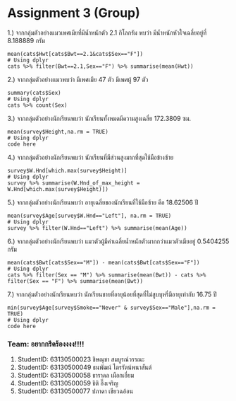 # Assignment 3 (Group)

1.) จากกลุ่มตัวอย่างแมวเพศเมียที่มีน้ำหนักตัว 2.1 กิโลกรัม พบว่า มีน้ำหนักหัวใจเฉลี่ยอยู่ที่ 8.188889 กรัม
```{R}
mean(cats$Hwt[cats$Bwt==2.1&cats$Sex=="F"])
# Using dplyr
cats %>% filter(Bwt==2.1,Sex=="F") %>% summarise(mean(Hwt))
```

2.) จากกลุ่มตัวอย่างแมวพบว่า มีเพศเมีย 47 ตัว มีเพศผู้ 97 ตัว
```{R}
summary(cats$Sex)
# Using dplyr
cats %>% count(Sex)
```

3.) จากกลุ่มตัวอย่างนักเรียนพบว่า นักเรียนทั้งหมดมีความสูงเฉลี่ย 172.3809 ซม.
```{R}
mean(survey$Height,na.rm = TRUE)
# Using dplyr
code here
```

4.) จากกลุ่มตัวอย่างนักเรียนพบว่า นักเรียนที่มีส่วนสูงมากที่สุดใช้มือข้างซ้าย
```{R}
survey$W.Hnd[which.max(survey$Height)]
# Using dplyr
survey %>% summarise(W.Hnd_of_max_height = W.Hnd[which.max(survey$Height)])
```

5.) จากกลุ่มตัวอย่างนักเรียนพบว่า อายุเฉลี่ยของนักเรียนที่ใช้มือซ้าย คือ 18.62506 ปี
```{R}
mean(survey$Age[survey$W.Hnd=="Left"], na.rm = TRUE)
# Using dplyr
survey %>% filter(W.Hnd=="Left") %>% summarise(mean(Age))
```

6.) จากกลุ่มตัวอย่างนักเรียนพบว่า แมวตัวผู้มีค่าเฉลี่ยน้ำหนักตัวมากกว่าแมวตัวเมียอยู่ 0.5404255 กรัม
```{R}
mean(cats$Bwt[cats$Sex=="M"]) - mean(cats$Bwt[cats$Sex=="F"])
# Using dplyr
cats %>% filter(Sex == "M") %>% summarise(mean(Bwt)) - cats %>% filter(Sex == "F") %>% summarise(mean(Bwt))
```

7.) จากกลุ่มตัวอย่างนักเรียนพบว่า นักเรียนชายที่อายุน้อยที่สุดที่ไม่สูบบุหรี่มีอายุเท่ากับ 16.75 ปี
```{R}
min(survey$Age[survey$Smoke=="Never" & survey$Sex=="Male"],na.rm = TRUE)
# Using dplyr
code here
```

### Team: อยากกรีดร้องงงง!!!!

1.  StudentID: 63130500023 ชิษณุชา สมบูรณ์วรรณะ
2.  StudentID: 63130500049 ธนพัฒน์ ไตรรัตน์พนาสันต์
3.  StudentID: 63130500058 ธาราดล เผือกเอี่ยม
4.  StudentID: 63130500059 ธิติ อึ๊งเจริญ
5.  StudentID: 63130500077 ปภาดา เขียวฉอ้อน
